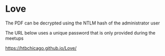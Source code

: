 # Love

The PDF can be decrypted using the NTLM hash of the administrator user

The URL below uses a unique password that is only provided during the meetups

https://htbchicago.github.io/Love/

